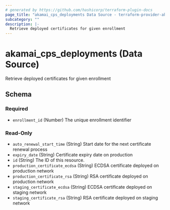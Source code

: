 ```yaml
---
# generated by https://github.com/hashicorp/terraform-plugin-docs
page_title: "akamai_cps_deployments Data Source - terraform-provider-akamai"
subcategory: ""
description: |-
  Retrieve deployed certificates for given enrollment
---
```


# akamai_cps_deployments (Data Source)

Retrieve deployed certificates for given enrollment



<!-- schema generated by tfplugindocs -->
## Schema

### Required

- `enrollment_id` (Number) The unique enrollment identifier

### Read-Only

- `auto_renewal_start_time` (String) Start date for the next certificate renewal process
- `expiry_date` (String) Certificate expiry date on production
- `id` (String) The ID of this resource.
- `production_certificate_ecdsa` (String) ECDSA certificate deployed on production network
- `production_certificate_rsa` (String) RSA certificate deployed on production network
- `staging_certificate_ecdsa` (String) ECDSA certificate deployed on staging network
- `staging_certificate_rsa` (String) RSA certificate deployed on staging network
